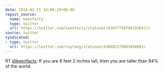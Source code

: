 ```yaml
---
date: 2014-02-21 10:00:24+00:00
repost_source:
  name: keenfacts
  type: twitter
  url: https://twitter.com/keenfacts/statuses/436777367881916417/
source: twitter
syndicated:
- type: twitter
  url: https://twitter.com/roytang/statuses/436802579083694081/
---
```


RT [@keenfacts](https://twitter.com/keenfacts/): If you are 6 feet 2 inches tall, then you are taller than 94% of the world.